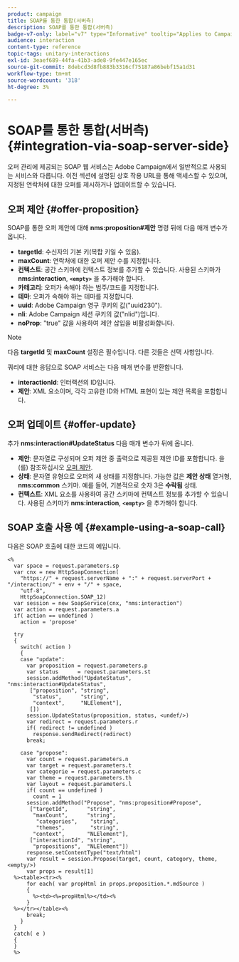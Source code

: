 ```yaml
---
product: campaign
title: SOAP를 통한 통합(서버측)
description: SOAP를 통한 통합(서버측)
badge-v7-only: label="v7" type="Informative" tooltip="Applies to Campaign Classic v7 only"
audience: interaction
content-type: reference
topic-tags: unitary-interactions
exl-id: 3eaef689-44fa-41b3-ade8-9fe447e165ec
source-git-commit: 8debcd3d8fb883b3316cf75187a86bebf15a1d31
workflow-type: tm+mt
source-wordcount: '318'
ht-degree: 3%

---
```


# SOAP를 통한 통합(서버측){#integration-via-soap-server-side}



오퍼 관리에 제공되는 SOAP 웹 서비스는 Adobe Campaign에서 일반적으로 사용되는 서비스와 다릅니다. 이전 섹션에 설명된 상호 작용 URL을 통해 액세스할 수 있으며, 지정된 연락처에 대한 오퍼를 제시하거나 업데이트할 수 있습니다.

## 오퍼 제안 {#offer-proposition}

SOAP를 통한 오퍼 제안에 대해 **nms:proposition#제안** 명령 뒤에 다음 매개 변수가 옵니다.

* **targetId**: 수신자의 기본 키(복합 키일 수 있음).
* **maxCount**: 연락처에 대한 오퍼 제안 수를 지정합니다.
* **컨텍스트**: 공간 스키마에 컨텍스트 정보를 추가할 수 있습니다. 사용된 스키마가 **nms:interaction**, **`<empty>`** 을 추가해야 합니다.
* **카테고리**: 오퍼가 속해야 하는 범주/코드를 지정합니다.
* **테마**: 오퍼가 속해야 하는 테마를 지정합니다.
* **uuid**: Adobe Campaign 영구 쿠키의 값(&quot;uuid230&quot;).
* **nli**: Adobe Campaign 세션 쿠키의 값(&quot;nlid&quot;)입니다.
* **noProp**: &quot;true&quot; 값을 사용하여 제안 삽입을 비활성화합니다.

>[!NOTE]
>
>다음 **targetId** 및 **maxCount** 설정은 필수입니다. 다른 것들은 선택 사항입니다.

쿼리에 대한 응답으로 SOAP 서비스는 다음 매개 변수를 반환합니다.

* **interactionId**: 인터랙션의 ID입니다.
* **제안**: XML 요소이며, 각각 고유한 ID와 HTML 표현이 있는 제안 목록을 포함합니다.

## 오퍼 업데이트 {#offer-update}

추가 **nms:interaction#UpdateStatus** 다음 매개 변수가 뒤에 옵니다.

* **제안**: 문자열로 구성되며 오퍼 제안 중 출력으로 제공된 제안 ID를 포함합니다. 을(를) 참조하십시오 [오퍼 제안](#offer-proposition).
* **상태**: 문자열 유형으로 오퍼의 새 상태를 지정합니다. 가능한 값은 **제안 상태** 열거형, **nms:common** 스키마. 예를 들어, 기본적으로 숫자 3은 **수락됨** 상태.
* **컨텍스트**: XML 요소를 사용하여 공간 스키마에 컨텍스트 정보를 추가할 수 있습니다. 사용된 스키마가 **nms:interaction**, **`<empty>`** 을 추가해야 합니다.

## SOAP 호출 사용 예 {#example-using-a-soap-call}

다음은 SOAP 호출에 대한 코드의 예입니다.

```
<%
  var space = request.parameters.sp
  var cnx = new HttpSoapConnection(
    "https://" + request.serverName + ":" + request.serverPort + "/interaction/" + env + "/" + space,
    "utf-8",
    HttpSoapConnection.SOAP_12)
  var session = new SoapService(cnx, "nms:interaction")
  var action = request.parameters.a
  if( action == undefined )
    action = 'propose'

  try
  {
    switch( action )
    {
    case "update":
      var proposition = request.parameters.p
      var status      = request.parameters.st
      session.addMethod("UpdateStatus", "nms:interaction#UpdateStatus",
       ["proposition", "string",
        "status",      "string",
        "context",     "NLElement"],
       [])
      session.UpdateStatus(proposition, status, <undef/>)
      var redirect = request.parameters.r
      if( redirect != undefined )
        response.sendRedirect(redirect)
      break;

    case "propose":
      var count = request.parameters.n
      var target = request.parameters.t
      var categorie = request.parameters.c
      var theme = request.parameters.th
      var layout = request.parameters.l
      if( count == undefined )
        count = 1
      session.addMethod("Propose", "nms:proposition#Propose",
       ["targetId",      "string",
        "maxCount",      "string",
         "categories",    "string",
         "themes",        "string",
        "context",       "NLElement"],
       ["interactionId", "string",
        "propositions",  "NLElement"])
      response.setContentType("text/html")
      var result = session.Propose(target, count, category, theme, <empty/>)
      var props = result[1]
  %><table><tr><%
      for each( var propHtml in props.proposition.*.mdSource )
      {
        %><td><%=propHtml%></td><%
      }
  %></tr></table><%
      break;
    }
  }
  catch( e )
  {
  }
  %>
```

